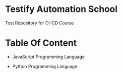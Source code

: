 # Testify Automation School
Test Repository for CI-CD Course

# Table Of Content

- JavaScript Programming Language

- Python Programming Language
